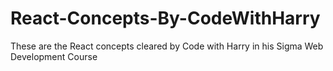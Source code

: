 # React-Concepts-By-CodeWithHarry
These are the React concepts cleared by Code with Harry in his Sigma Web Development Course
